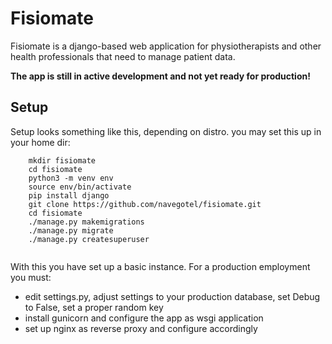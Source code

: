 # Fisiomate

Fisiomate is a django-based web application for physiotherapists and other health professionals
that need to manage patient data.

**The app is still in active development and not yet ready for production!**

## Setup

Setup looks something like this, depending on distro. you may set this up in your home dir:
```
	mkdir fisiomate
	cd fisiomate
	python3 -m venv env
	source env/bin/activate
	pip install django
	git clone https://github.com/navegotel/fisiomate.git
	cd fisiomate
	./manage.py makemigrations
	./manage.py migrate
	./manage.py createsuperuser
	
```

With this you have set up a basic instance. For a production employment you must:

- edit settings.py, adjust settings to your production database, set Debug to False, set a proper random key
- install gunicorn and configure the app as wsgi application
- set up nginx as reverse proxy and configure accordingly
